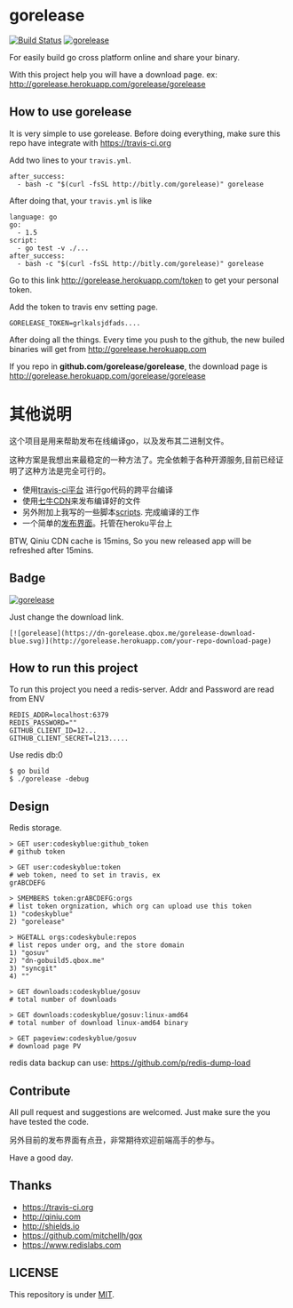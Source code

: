 # gorelease
[![Build Status](https://travis-ci.org/gorelease/gorelease.svg?branch=master)](https://travis-ci.org/gorelease/gorelease)
[![gorelease](https://dn-gorelease.qbox.me/gorelease-download-blue.svg)](http://gorelease.herokuapp.com/gorelease/gorelease)

For easily build go cross platform online and share your binary.

With this project help you will have a download page. ex: <http://gorelease.herokuapp.com/gorelease/gorelease>

## How to use gorelease
It is very simple to use gorelease. Before doing everything, make sure this repo have integrate with <https://travis-ci.org>

Add two lines to your `travis.yml`.

	after_success:
	  - bash -c "$(curl -fsSL http://bitly.com/gorelease)" gorelease

After doing that, your `travis.yml` is like

	language: go
	go:
	  - 1.5
	script:
	  - go test -v ./...
	after_success:
	  - bash -c "$(curl -fsSL http://bitly.com/gorelease)" gorelease

Go to this link <http://gorelease.herokuapp.com/token> to get your personal token.

Add the token to travis env setting page.

	GORELEASE_TOKEN=grlkalsjdfads....

After doing all the things. Every time you push to the github, the new builed binaries will get from <http://gorelease.herokuapp.com>

If you repo in **github.com/gorelease/gorelease**, the download page is <http://gorelease.herokuapp.com/gorelease/gorelease>

# 其他说明
这个项目是用来帮助发布在线编译go，以及发布其二进制文件。

这种方案是我想出来最稳定的一种方法了。完全依赖于各种开源服务,目前已经证明了这种方法是完全可行的。

* 使用[travis-ci平台](https://travis-ci.org) 进行go代码的跨平台编译
* 使用[七牛CDN](http://qiniu.com)来发布编译好的文件
* 另外附加上我写的一些脚本[scripts](scripts). 完成编译的工作
* 一个简单的[发布界面](http://gorelease.herokuapp.com/)。托管在heroku平台上

BTW, Qiniu CDN cache is 15mins, So you new released app will be refreshed after 15mins.

## Badge
[![gorelease](https://dn-gorelease.qbox.me/gorelease-download-blue.svg)](http://gorelease.herokuapp.com/dn-gobuild5.qbox.me/gorelease/master)

Just change the download link.

	[![gorelease](https://dn-gorelease.qbox.me/gorelease-download-blue.svg)](http://gorelease.herokuapp.com/your-repo-download-page)

## How to run this project
To run this project you need a redis-server. Addr and Password are read from ENV

	REDIS_ADDR=localhost:6379
	REDIS_PASSWORD=""
	GITHUB_CLIENT_ID=12...
	GITHUB_CLIENT_SECRET=l213.....

Use redis db:0

	$ go build
	$ ./gorelease -debug	

## Design
Redis storage.

	> GET user:codeskyblue:github_token
	# github token

	> GET user:codeskyblue:token
	# web token, need to set in travis, ex
	grABCDEFG

	> SMEMBERS token:grABCDEFG:orgs
	# list token orgnization, which org can upload use this token
	1) "codeskyblue"
	2) "gorelease"

	> HGETALL orgs:codeskybule:repos
	# list repos under org, and the store domain
	1) "gosuv"
	2) "dn-gobuild5.qbox.me"
	3) "syncgit"
	4) ""

	> GET downloads:codeskyblue/gosuv
	# total number of downloads

	> GET downloads:codeskyblue/gosuv:linux-amd64
	# total number of download linux-amd64 binary

	> GET pageview:codeskyblue/gosuv
	# download page PV
	

redis data backup can use: <https://github.com/p/redis-dump-load>

## Contribute
All pull request and suggestions are welcomed. Just make sure the you have tested the code.

另外目前的发布界面有点丑，非常期待欢迎前端高手的参与。

Have a good day.

## Thanks
* <https://travis-ci.org>
* <http://qiniu.com>
* <http://shields.io>
* <https://github.com/mitchellh/gox>
* <https://www.redislabs.com>

## LICENSE
This repository is under [MIT](LICENSE).
